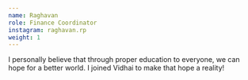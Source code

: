 ```yaml
---
name: Raghavan
role: Finance Coordinator
instagram: raghavan.rp
weight: 1
---
```


I personally believe that through proper education to everyone, we can hope for a better world. I joined Vidhai to make that hope a reality!
